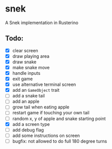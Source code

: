 # snek
A Snek implementation in Rusterino

## Todo:
- [x] clear screen
- [x] draw playing area
- [x] draw snake
- [x] make snake move
- [x] handle inputs
- [x] exit game
- [x] use alternative terminal screen
- [x] add an `GameObject` trait
- [ ] add a snake tail
- [ ] add an apple
- [ ] grow tail when eating apple
- [ ] restart game if touching your own tail
- [ ] random x, y of apple and snake starting point
- [x] add a screen type
- [ ] add debug flag
- [ ] add some instructions on screen
- [ ] bugfix: not allowed to do full 180 degree turns
